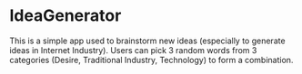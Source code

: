 IdeaGenerator
=============

This is a simple app used to brainstorm new ideas (especially to generate ideas in Internet Industry). Users can pick 3 random words from 3 categories (Desire, Traditional Industry, Technology) to form a combination.
